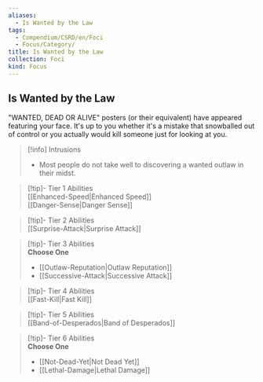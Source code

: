 ```yaml
---
aliases:
  - Is Wanted by the Law
tags:
  - Compendium/CSRD/en/Foci
  - Focus/Category/
title: Is Wanted by the Law
collection: Foci
kind: Focus
---
```

## Is Wanted by the Law  
"WANTED, DEAD OR ALIVE" posters (or their equivalent) have appeared featuring your face. It's up to you whether it's a mistake that snowballed out of control or you actually would kill someone just for looking at you.  

>[!info] Intrusions  
>- Most people do not take well to discovering a wanted outlaw in their midst.  


>[!tip]- Tier 1 Abilities  
> [[Enhanced-Speed|Enhanced Speed]]  
> [[Danger-Sense|Danger Sense]]  


>[!tip]- Tier 2 Abilities  
> [[Surprise-Attack|Surprise Attack]]  


>[!tip]- Tier 3 Abilities  
> **Choose One**  
>- [[Outlaw-Reputation|Outlaw Reputation]]  
>- [[Successive-Attack|Successive Attack]]  


>[!tip]- Tier 4 Abilities  
> [[Fast-Kill|Fast Kill]]  


>[!tip]- Tier 5 Abilities  
> [[Band-of-Desperados|Band of Desperados]]  


>[!tip]- Tier 6 Abilities  
> **Choose One**  
>- [[Not-Dead-Yet|Not Dead Yet]]  
>- [[Lethal-Damage|Lethal Damage]]